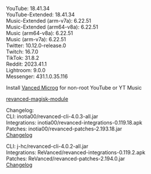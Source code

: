 YouTube: 18.41.34  
YouTube-Extended: 18.41.34  
Music-Extended (arm-v7a): 6.22.51  
Music-Extended (arm64-v8a): 6.22.51  
Music (arm64-v8a): 6.22.51  
Music (arm-v7a): 6.22.51  
Twitter: 10.12.0-release.0  
Twitch: 16.7.0  
TikTok: 31.8.2  
Reddit: 2023.41.1  
Lightroom: 9.0.0  
Messenger: 431.1.0.35.116  

Install [Vanced Microg](https://github.com/TeamVanced/VancedMicroG/releases) for non-root YouTube or YT Music  

[revanced-magisk-module](https://github.com/j-hc/revanced-magisk-module)  

Changelog:  
CLI: inotia00/revanced-cli-4.0.3-all.jar  
Integrations: inotia00/revanced-integrations-0.119.18.apk  
Patches: inotia00/revanced-patches-2.193.18.jar  
[Changelog](https://github.com/inotia00/revanced-patches/releases/tag/v2.193.18)

CLI: j-hc/revanced-cli-4.0.2-all.jar  
Integrations: ReVanced/revanced-integrations-0.119.2.apk  
Patches: ReVanced/revanced-patches-2.194.0.jar  
[Changelog](https://github.com/ReVanced/revanced-patches/releases/tag/v2.194.0)  
